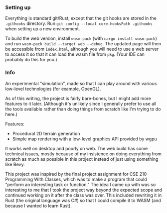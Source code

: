 ### Setting up

Everything is standard git/Rust, except that the git hooks are stored in the `.githooks` directory. Run `git config --local core.hooksPath .githooks` when setting up a new environment.

To build the web version, install `wasm-pack` (with `cargo install wasm-pack`) and run `wasm-pack build --target web --debug`. The updated page will then be accessible from `index.html`, although you will need to use a web server to access it so that it can load the wasm file from `pkg`. (Your IDE can probably do this for you.)

### Info

An experimental "simulation", made so that I can play around with various low-level technologies (for example, OpenGL).

As of this writing, the project is fairly bare-bones, but I might add more features to it later. (Although it's unlikely since I generally prefer to use all the tools available rather than doing things from scratch like I'm trying to do here.)

Features:
- Procedural 2D terrain generation
- Simple map rendering with a low-level graphics API provided by wgpu

It works well on desktop and poorly on web. The web build has some technical issues, mostly because of my insistence on doing everything from scratch as much as possible in this project instead of just using something like Bevy.

This project was inspired by the final project assignment for CSE 210 Programming With Classes, which was to make a program that could "perform an interesting task or function." The idea I came up with was so interesting to me that I took the project way beyond the expected scope and continued working on it after the class was over. This included rewriting it in Rust (the original language was C#) so that I could compile it to WASM (and because I wanted to learn Rust).
